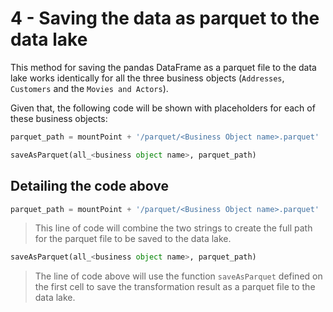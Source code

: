 # 4 - Saving the data as parquet to the data lake

This method for saving the pandas DataFrame as a parquet file to the data lake
works identically for all the three business objects (`Addresses`, `Customers`
and the `Movies and Actors`).

Given that, the following code will be shown with placeholders for each of these
business objects:

```python
parquet_path = mountPoint + '/parquet/<Business Object name>.parquet'

saveAsParquet(all_<business object name>, parquet_path)
```

## Detailing the code above

```python
parquet_path = mountPoint + '/parquet/<Business Object name>.parquet'
```

> This line of code will combine the two strings to create the full path
> for the parquet file to be saved to the data lake.

```python
saveAsParquet(all_<business object name>, parquet_path)
```

> The line of code above will use the function `saveAsParquet` defined on
> the first cell to save the transformation result as a parquet file
> to the data lake.